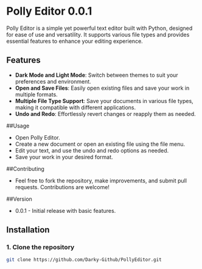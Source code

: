 # Polly Editor 0.0.1

Polly Editor is a simple yet powerful text editor built with Python, designed for ease of use and versatility. It supports various file types and provides essential features to enhance your editing experience.

## Features
- **Dark Mode and Light Mode**: Switch between themes to suit your preferences and environment.
- **Open and Save Files**: Easily open existing files and save your work in multiple formats.
- **Multiple File Type Support**: Save your documents in various file types, making it compatible with different applications.
- **Undo and Redo**: Effortlessly revert changes or reapply them as needed.

##Usage
- Open Polly Editor.
- Create a new document or open an existing file using the file menu.
- Edit your text, and use the undo and redo options as needed.
- Save your work in your desired format.

##Contributing
- Feel free to fork the repository, make improvements, and submit pull requests. Contributions are welcome!

##Version
- 0.0.1 - Initial release with basic features.

## Installation

### 1. Clone the repository
```bash
git clone https://github.com/Darky-Github/PollyEditor.git
